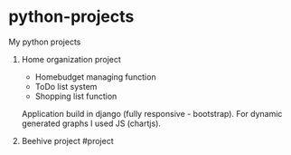 # python-projects
My python projects

1. Home organization project
   - Homebudget managing function 
   - ToDo list system
   - Shopping list function

   Application build in django (fully responsive - bootstrap). For dynamic generated graphs I used JS (chartjs). 

2. Beehive project
   #project
